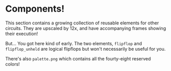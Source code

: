 # Components!

This section contains a growing collection of reusable elements for other circuits. They are upscaled by 12x, and have accompanying frames showing their execution!

But... You got here kind of early. The two elements, `flipflop` and `flipflop_unheld` are logical flipflops but won't necessarily be useful for you.

There's also `palette.png` which contains all the fourty-eight reserved colors!
